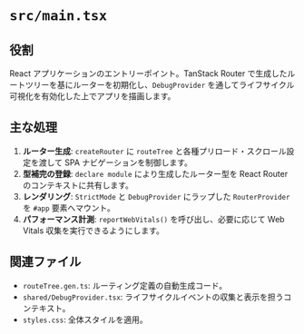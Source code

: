 # `src/main.tsx`

## 役割
React アプリケーションのエントリーポイント。TanStack Router で生成したルートツリーを基にルーターを初期化し、`DebugProvider` を通してライフサイクル可視化を有効化した上でアプリを描画します。

## 主な処理
1. **ルーター生成**: `createRouter` に `routeTree` と各種プリロード・スクロール設定を渡して SPA ナビゲーションを制御します。
2. **型補完の登録**: `declare module` により生成したルーター型を React Router のコンテキストに共有します。
3. **レンダリング**: `StrictMode` と `DebugProvider` にラップした `RouterProvider` を `#app` 要素へマウント。
4. **パフォーマンス計測**: `reportWebVitals()` を呼び出し、必要に応じて Web Vitals 収集を実行できるようにします。

## 関連ファイル
- `routeTree.gen.ts`: ルーティング定義の自動生成コード。
- `shared/DebugProvider.tsx`: ライフサイクルイベントの収集と表示を担うコンテキスト。
- `styles.css`: 全体スタイルを適用。
